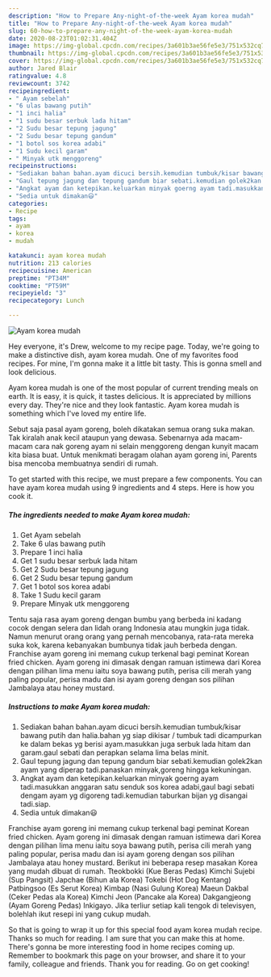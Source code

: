 ```yaml
---
description: "How to Prepare Any-night-of-the-week Ayam korea mudah"
title: "How to Prepare Any-night-of-the-week Ayam korea mudah"
slug: 60-how-to-prepare-any-night-of-the-week-ayam-korea-mudah
date: 2020-08-23T01:02:31.404Z
image: https://img-global.cpcdn.com/recipes/3a601b3ae56fe5e3/751x532cq70/ayam-korea-mudah-resipi-foto-utama.jpg
thumbnail: https://img-global.cpcdn.com/recipes/3a601b3ae56fe5e3/751x532cq70/ayam-korea-mudah-resipi-foto-utama.jpg
cover: https://img-global.cpcdn.com/recipes/3a601b3ae56fe5e3/751x532cq70/ayam-korea-mudah-resipi-foto-utama.jpg
author: Jared Blair
ratingvalue: 4.8
reviewcount: 3742
recipeingredient:
- " Ayam sebelah"
- "6 ulas bawang putih"
- "1 inci halia"
- "1 sudu besar serbuk lada hitam"
- "2 Sudu besar tepung jagung"
- "2 Sudu besar tepung gandum"
- "1 botol sos korea adabi"
- "1 Sudu kecil garam"
- " Minyak utk menggoreng"
recipeinstructions:
- "Sediakan bahan bahan.ayam dicuci bersih.kemudian tumbuk/kisar bawang putih dan halia.bahan yg siap dikisar / tumbuk tadi dicampurkan ke dalam bekas yg berisi ayam.masukkan juga serbuk lada hitam dan garam.gaul sebati dan perapkan selama lima belas minit."
- "Gaul tepung jagung dan tepung gandum biar sebati.kemudian golek2kan ayam yang diperap tadi.panaskan minyak,goreng hingga kekuningan."
- "Angkat ayam dan ketepikan.keluarkan minyak goerng ayam tadi.masukkan anggaran satu senduk sos korea adabi,gaul bagi sebati dengam ayam yg digoreng tadi.kemudian taburkan bijan yg disangai tadi.siap."
- "Sedia untuk dimakan😃"
categories:
- Recipe
tags:
- ayam
- korea
- mudah

katakunci: ayam korea mudah 
nutrition: 213 calories
recipecuisine: American
preptime: "PT34M"
cooktime: "PT59M"
recipeyield: "3"
recipecategory: Lunch

---
```



![Ayam korea mudah](https://img-global.cpcdn.com/recipes/3a601b3ae56fe5e3/751x532cq70/ayam-korea-mudah-resipi-foto-utama.jpg)

Hey everyone, it's Drew, welcome to my recipe page. Today, we're going to make a distinctive dish, ayam korea mudah. One of my favorites food recipes. For mine, I'm gonna make it a little bit tasty. This is gonna smell and look delicious.

Ayam korea mudah is one of the most popular of current trending meals on earth. It is easy, it is quick, it tastes delicious. It is appreciated by millions every day. They're nice and they look fantastic. Ayam korea mudah is something which I've loved my entire life.

Sebut saja pasal ayam goreng, boleh dikatakan semua orang suka makan. Tak kiralah anak kecil ataupun yang dewasa. Sebenarnya ada macam-macam cara nak goreng ayam ni selain menggoreng dengan kunyit macam kita biasa buat. Untuk menikmati beragam olahan ayam goreng ini, Parents bisa mencoba membuatnya sendiri di rumah.


To get started with this recipe, we must prepare a few components. You can have ayam korea mudah using 9 ingredients and 4 steps. Here is how you cook it.

<!--inarticleads1-->

##### The ingredients needed to make Ayam korea mudah:

1. Get  Ayam sebelah
1. Take 6 ulas bawang putih
1. Prepare 1 inci halia
1. Get 1 sudu besar serbuk lada hitam
1. Get 2 Sudu besar tepung jagung
1. Get 2 Sudu besar tepung gandum
1. Get 1 botol sos korea adabi
1. Take 1 Sudu kecil garam
1. Prepare  Minyak utk menggoreng


Tentu saja rasa ayam goreng dengan bumbu yang berbeda ini kadang cocok dengan selera dan lidah orang Indonesia atau mungkin juga tidak. Namun menurut orang orang yang pernah mencobanya, rata-rata mereka suka kok, karena kebanyakan bumbunya tidak jauh berbeda dengan. Franchise ayam goreng ini memang cukup terkenal bagi peminat Korean fried chicken. Ayam goreng ini dimasak dengan ramuan istimewa dari Korea dengan pilihan lima menu iaitu soya bawang putih, perisa cili merah yang paling popular, perisa madu dan isi ayam goreng dengan sos pilihan Jambalaya atau honey mustard. 

<!--inarticleads2-->

##### Instructions to make Ayam korea mudah:

1. Sediakan bahan bahan.ayam dicuci bersih.kemudian tumbuk/kisar bawang putih dan halia.bahan yg siap dikisar / tumbuk tadi dicampurkan ke dalam bekas yg berisi ayam.masukkan juga serbuk lada hitam dan garam.gaul sebati dan perapkan selama lima belas minit.
1. Gaul tepung jagung dan tepung gandum biar sebati.kemudian golek2kan ayam yang diperap tadi.panaskan minyak,goreng hingga kekuningan.
1. Angkat ayam dan ketepikan.keluarkan minyak goerng ayam tadi.masukkan anggaran satu senduk sos korea adabi,gaul bagi sebati dengam ayam yg digoreng tadi.kemudian taburkan bijan yg disangai tadi.siap.
1. Sedia untuk dimakan😃


Franchise ayam goreng ini memang cukup terkenal bagi peminat Korean fried chicken. Ayam goreng ini dimasak dengan ramuan istimewa dari Korea dengan pilihan lima menu iaitu soya bawang putih, perisa cili merah yang paling popular, perisa madu dan isi ayam goreng dengan sos pilihan Jambalaya atau honey mustard. Berikut ini beberapa resep masakan Korea yang mudah dibuat di rumah. Tteokbokki (Kue Beras Pedas) Kimchi Sujebi (Sup Pangsit) Japchae (Bihun ala Korea) Tokebi (Hot Dog Kentang) Patbingsoo (Es Serut Korea) Kimbap (Nasi Gulung Korea) Maeun Dakbal (Ceker Pedas ala Korea) Kimchi Jeon (Pancake ala Korea) Dakgangjeong (Ayam Goreng Pedas) Inkigayo. Jika terliur setiap kali tengok di televisyen, bolehlah ikut resepi ini yang cukup mudah. 

So that is going to wrap it up for this special food ayam korea mudah recipe. Thanks so much for reading. I am sure that you can make this at home. There's gonna be more interesting food in home recipes coming up. Remember to bookmark this page on your browser, and share it to your family, colleague and friends. Thank you for reading. Go on get cooking!
